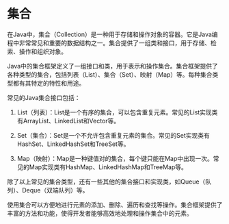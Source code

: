 # 集合

在Java中，集合（Collection）是一种用于存储和操作对象的容器。它是Java编程中非常常见和重要的数据结构之一。集合提供了一组类和接口，用于存储、检索、操作和组织对象。

Java中的集合框架定义了一组接口和类，用于表示和操作集合。集合框架提供了各种类型的集合，包括列表（List）、集合（Set）、映射（Map）等。每种集合类型都有其特定的特性和用途。

常见的Java集合接口包括：

1. List（列表）：List是一个有序的集合，可以包含重复元素。常见的List实现类有ArrayList、LinkedList和Vector等。

2. Set（集合）：Set是一个不允许包含重复元素的集合。常见的Set实现类有HashSet、LinkedHashSet和TreeSet等。

3. Map（映射）：Map是一种键值对的集合，每个键只能在Map中出现一次。常见的Map实现类有HashMap、LinkedHashMap和TreeMap等。

除了以上常见的集合类型，还有一些其他的集合接口和实现类，如Queue（队列）、Deque（双端队列）等。

使用集合可以方便地进行元素的添加、删除、遍历和查找等操作。集合框架提供了丰富的方法和功能，使得开发者能够高效地处理和操作集合中的元素。
